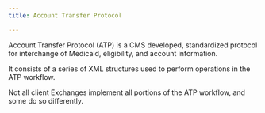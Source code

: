 ```yaml
---
title: Account Transfer Protocol

---
```


Account Transfer Protocol (ATP) is a CMS developed, standardized protocol for interchange of Medicaid, eligibility, and account information.

It consists of a series of XML structures used to perform operations in the ATP workflow.

Not all client Exchanges implement all portions of the ATP workflow, and some do so differently.